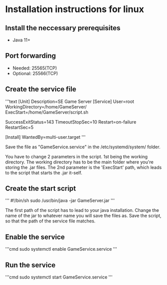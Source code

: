 # Installation instructions for linux

## Install the neccessary prerequisites
- Java 11+

## Port forwarding
- Needed: 25565(TCP)
- Optional: 25566(TCP)

## Create the service file
'''text
[Unit]
Description=SE Game Server
[Service]
User=root
WorkingDirectory=/home/GameServer/
ExecStart=/home/GameServer/script.sh

SuccessExitStatus=143
TimeoutStopSec=10
Restart=on-failure
RestartSec=5

[Install]
WantedBy=multi-user.target
'''

Save the file as "GameService.service" in the /etc/systemd/system/ folder.

You have to change 2 parameters in the script. 1st being the working directory. The working directory has to be the main folder where you're storing the .jar files.
The 2nd parameter is the 'ExecStart' path, which leads to the script that starts the .jar it-self.

## Create the start script
'''
#!/bin/sh
sudo /usr/bin/java -jar GameServer.jar
'''

The first path of the script has to lead to your java installation. Change the name of the jar to whatever name you will save the files as.
Save the script, so that the path of the service file matches.

## Enable the service
'''cmd
sudo systemctl enable GameService.service
'''

## Run the service
'''cmd
sudo systemctl start GameService.service
'''
